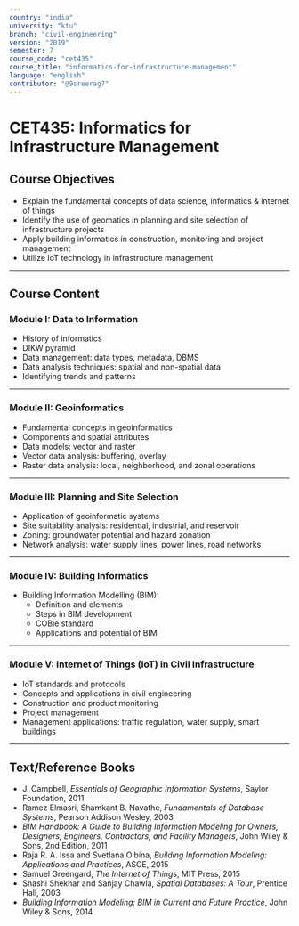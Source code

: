 ```yaml
---
country: "india"
university: "ktu"
branch: "civil-engineering"
version: "2019"
semester: 7
course_code: "cet435"
course_title: "informatics-for-infrastructure-management"
language: "english"
contributor: "@9sreerag7"
---
```


# CET435: Informatics for Infrastructure Management

## Course Objectives

- Explain the fundamental concepts of data science, informatics & internet of things  
- Identify the use of geomatics in planning and site selection of infrastructure projects  
- Apply building informatics in construction, monitoring and project management  
- Utilize IoT technology in infrastructure management  

---

## Course Content

### Module I: Data to Information

- History of informatics  
- DIKW pyramid  
- Data management: data types, metadata, DBMS  
- Data analysis techniques: spatial and non-spatial data  
- Identifying trends and patterns  

---

### Module II: Geoinformatics

- Fundamental concepts in geoinformatics  
- Components and spatial attributes  
- Data models: vector and raster  
- Vector data analysis: buffering, overlay  
- Raster data analysis: local, neighborhood, and zonal operations  

---

### Module III: Planning and Site Selection

- Application of geoinformatic systems  
- Site suitability analysis: residential, industrial, and reservoir  
- Zoning: groundwater potential and hazard zonation  
- Network analysis: water supply lines, power lines, road networks  

---

### Module IV: Building Informatics

- Building Information Modelling (BIM):  
  - Definition and elements  
  - Steps in BIM development  
  - COBie standard  
  - Applications and potential of BIM  

---

### Module V: Internet of Things (IoT) in Civil Infrastructure

- IoT standards and protocols  
- Concepts and applications in civil engineering  
- Construction and product monitoring  
- Project management  
- Management applications: traffic regulation, water supply, smart buildings  

---

## Text/Reference Books

- J. Campbell, *Essentials of Geographic Information Systems*, Saylor Foundation, 2011  
- Ramez Elmasri, Shamkant B. Navathe, *Fundamentals of Database Systems*, Pearson Addison Wesley, 2003  
- *BIM Handbook: A Guide to Building Information Modeling for Owners, Designers, Engineers, Contractors, and Facility Managers*, John Wiley & Sons, 2nd Edition, 2011  
- Raja R. A. Issa and Svetlana Olbina, *Building Information Modeling: Applications and Practices*, ASCE, 2015  
- Samuel Greengard, *The Internet of Things*, MIT Press, 2015  
- Shashi Shekhar and Sanjay Chawla, *Spatial Databases: A Tour*, Prentice Hall, 2003  
- *Building Information Modeling: BIM in Current and Future Practice*, John Wiley & Sons, 2014  
